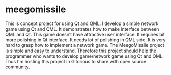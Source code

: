 meegomissile
============

This is concept project for using Qt and QML. I develop a simple network game using Qt and QML. It demonstrates how to make interface between QML and Qt. This game doesn’t have attractive user interface. It requires bit more polishing in Qt interface. It needs lot of polishing in QML side. It is very hard to grasp how to implement a network game. The MeegoMissile project is simple and easy to understand. Therefore this project should help the programmer who wants to develop game/network game using Qt and QML. Thus I'm hosting this project in Gitorious to share with open source community.
